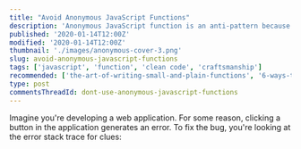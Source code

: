 ```yaml
---
title: "Avoid Anonymous JavaScript Functions"
description: 'Anonymous JavaScript function is an anti-pattern because it say no clue what the function does.'
published: '2020-01-14T12:00Z'
modified: '2020-01-14T12:00Z'
thumbnail: './images/anonymous-cover-3.png'
slug: avoid-anonymous-javascript-functions
tags: ['javascript', 'function', 'clean code', 'craftsmanship']
recommended: ['the-art-of-writing-small-and-plain-functions', '6-ways-to-declare-javascript-functions']
type: post
commentsThreadId: dont-use-anonymous-javascript-functions
---
```


Imagine you're developing a web application. For some reason, clicking a button in the application generates an error. To fix the bug, you're looking at the error stack trace for clues:  